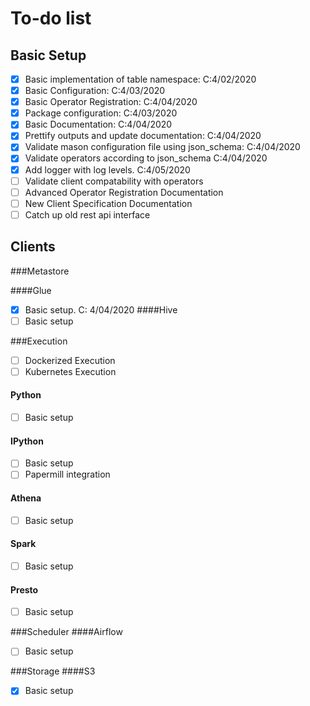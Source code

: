 # To-do list

## Basic Setup
- [x] Basic implementation of table namespace: C:4/02/2020
- [x] Basic Configuration: C:4/03/2020
- [x] Basic Operator Registration: C:4/04/2020
- [x] Package configuration: C:4/03/2020
- [x] Basic Documentation: C:4/04/2020
- [x] Prettify outputs and update documentation: C:4/04/2020
- [x] Validate mason configuration file using json_schema: C:4/04/2020
- [x] Validate operators according to json_schema C:4/04/2020
- [x] Add logger with log levels. C:4/05/2020
- [ ] Validate client compatability with operators 
- [ ] Advanced Operator Registration Documentation 
- [ ] New Client Specification Documentation 
- [ ] Catch up old rest api interface 

## Clients

###Metastore

####Glue
- [x] Basic setup. C: 4/04/2020
####Hive
- [ ] Basic setup

###Execution
- [ ] Dockerized Execution
- [ ] Kubernetes Execution
#### Python
- [ ] Basic setup
#### IPython
- [ ] Basic setup
- [ ] Papermill integration 
#### Athena
- [ ] Basic setup 
#### Spark
- [ ] Basic setup 
#### Presto
- [ ] Basic setup 


###Scheduler
####Airflow
- [ ] Basic setup 

###Storage
####S3
- [x] Basic setup 




